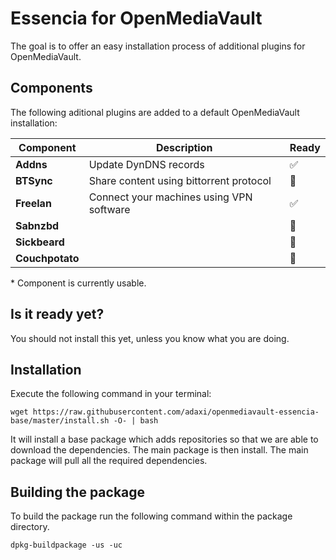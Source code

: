 # Essencia for OpenMediaVault

The goal is to offer an easy installation process of additional plugins for
OpenMediaVault.

## Components

The following aditional plugins are added to a default OpenMediaVault installation:

| Component | Description | Ready |
|-----------|-------------|-------|
| **Addns** | Update DynDNS records | :white_check_mark: |
| **BTSync** | Share content using bittorrent protocol  | :red_circle: |
| **Freelan** | Connect your machines using VPN software | :white_check_mark: |
| **Sabnzbd**  | | :red_circle: |
| **Sickbeard** | | :red_circle: |
| **Couchpotato** | | :red_circle: |

\* Component is currently usable.

## Is it ready yet?

You should not install this yet, unless you know what you are doing. 
 
## Installation
 
Execute the following command in your terminal:
 
    wget https://raw.githubusercontent.com/adaxi/openmediavault-essencia-base/master/install.sh -O- | bash

It will install a base package which adds repositories so that we are able to download
the dependencies. The main package is then install. The main package will pull all the
required dependencies.

## Building the package

To build the package run the following command within the package directory.
   
    dpkg-buildpackage -us -uc

 
